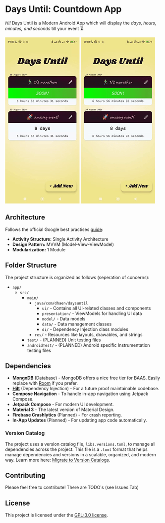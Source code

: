# Days Until: Countdown App

*Hi!* Days Until is a Modern Android App which will display the *days, hours, minutes, and seconds* till your event ⏳.

![](https://github.com/pim-developer/daysuntil/blob/main/demo_1.gif)
![](https://github.com/pim-developer/daysuntil/blob/main/demo_2.gif)

## Architecture

Follows the official Google best practises [guide](https://developer.android.com/topic/architecture):

- **Activity Structure:** Single Activity Architecture
- **Design Pattern:** MVVM (Model-View-ViewModel)
- **Modularization:** 1 Module

## Folder Structure

The project structure is organized as follows (seperation of concerns):

- `app/`
    - `src/`
        - `main/`
            - `java/com/dhaen/daysuntil`
                - `ui/` - Contains all UI-related classes and components
                - `presentation/` - ViewModels for handling UI data
                - `model/` - Data models
                - `data/` - Data management classes
                - `di/` - Dependency Injection class modules
            - `res/` - Resources like layouts, drawables, and strings
        - `test/` - (PLANNED) Unit testing files
        - `androidTest/` - (PLANNED) Android specific Instrumentation testing files

## Dependencies

- [**MongoDB**](https://www.mongodb.com/docs/atlas/device-sdks/sdk/kotlin/)  (Database) - MongoDB offers a nice free tier for [BAAS](https://www.mongodb.com/products/platform/atlas-database). Easily replace with [Room](https://developer.android.com/jetpack/androidx/releases/room) if you prefer.
- [**Hilt**](https://developer.android.com/training/dependency-injection/hilt-android) (Dependency Injection) - For a future proof maintainable codebase.
- **Compose Navigation** - To handle in-app navigation using Jetpack Compose.
- **Jetpack Compose** - For modern UI development.
- **Material 3** - The latest version of Material Design.
- **Firebase Crashlytics** (Planned) - For crash reporting.
- **In-App Updates** (Planned) - For updating app code automatically.


### Version Catalog

The project uses a version catalog file, `libs.versions.toml`, to manage all dependencies across the project. This file is a `.toml` format that helps manage dependencies and versions in a scalable, organized, and modern way. Learn more here: [Migrate to Version Catalogs](https://developer.android.com/build/migrate-to-catalogs).

## Contributing

Please feel free to contribute! There are TODO's (see Issues Tab)

## License

This project is licensed under the [GPL-3.0 license](https://github.com/pim-developer/daysuntil?tab=GPL-3.0-1-ov-file).
